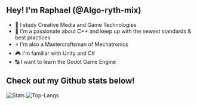 ## Hey! I'm Raphael (@Algo-ryth-mix)
- 📓 I study Creative Media and Game Technologies
- 🧰 I'm a passionate about C++ and keep up with the newest standards & best practices
- ⚡ I'm also a Mastercraftsman of Mechatronics
- 🎮 I'm familiar with Unity and C#
- 🔠 I want to learn the Godot Game Engine

## Check out my Github stats below!
![Stats](https://github-readme-stats.vercel.app/api?username=Algo-ryth-mix&show_icons=true&title_color=81a1c1&text_color=d8dee9&icon_color=88c0d0&bg_color=2e3440)
![Top-Langs](https://github-readme-stats.vercel.app/api/top-langs?username=Algo-ryth-mix&layout=compact&show_icons=true&title_color=81a1c1&text_color=d8dee9&icon_color=88c0d0&bg_color=2e3440)

